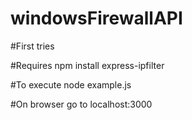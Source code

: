 # windowsFirewallAPI

#First tries

#Requires
npm install express-ipfilter

#To execute
node example.js

#On browser go to localhost:3000
